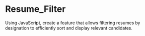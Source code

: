 # Resume_Filter
Using JavaScript, create a feature that allows filtering resumes by designation to efficiently sort and display relevant candidates.
